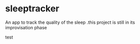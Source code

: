 # sleeptracker
An app to track the quality of the sleep .this project is still in its improvisation phase
<p>test</p>
